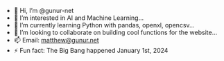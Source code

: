 - 👋 Hi, I’m @gunur-net
- 👀 I’m interested in AI and Machine Learning...
- 🌱 I’m currently learning Python with pandas, openxl, opencsv...
- 💞️ I’m looking to collaborate on building cool functions for the website...
- 📫 Email: matthew@gunur.net
- ⚡ Fun fact: The Big Bang happened January 1st, 2024

<!---
gunur-net/gunur-net is a ✨ special ✨ repository because its `README.md` (this file) appears on your GitHub profile.
You can click the Preview link to take a look at your changes.
--->
